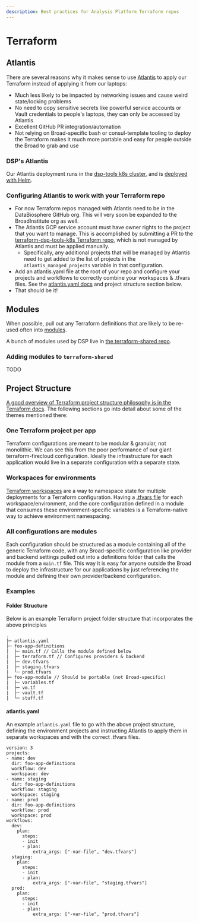 ```yaml
---
description: Best practices for Analysis Platform Terraform repos
---
```


# Terraform

## Atlantis

There are several reasons why it makes sense to use [Atlantis](https://www.runatlantis.io/) to apply our Terraform instead of applying it from our laptops:

* Much less likely to be impacted by networking issues and cause weird state/locking problems
* No need to copy sensitive secrets like powerful service accounts or Vault credentials to people's laptops, they can only be accessed by Atlantis
* Excellent GitHub PR integration/automation
* Not relying on Broad-specific bash or consul-template tooling to deploy the Terraform makes it much more portable and easy for people outside the Broad to grab and use

### DSP's Atlantis

Our Atlantis deployment runs in the [dsp-tools k8s cluster](https://console.cloud.google.com/kubernetes/clusters/details/us-central1-a/dsp-tools?project=dsp-tools-k8s), and is [deployed with Helm](https://github.com/broadinstitute/terra-helm-definitions/blob/master/dsp-tools/atlantis.yaml).

### Configuring Atlantis to work with your Terraform repo

* For now Terraform repos managed with Atlantis need to be in the DataBiosphere GitHub org. This will very soon be expanded to the BroadInstitute org as well.
* The Atlantis GCP service account must have owner rights to the project that you want to manage. This is accomplished by submitting a PR to the [terraform-dsp-tools-k8s Terraform repo](https://github.com/broadinstitute/terraform-dsp-tools-k8s), which is not managed by Atlantis and must be applied manually.
  * Specifically, any additional projects that will be managed by Atlantis need to get added to the list of projects in the `atlantis_managed_projects` variable in that configuration.
* Add an atlantis.yaml file at the root of your repo and configure your projects and workflows to correctly combine your workspaces & .tfvars files. See the [atlantis.yaml docs](https://www.runatlantis.io/docs/repo-level-atlantis-yaml.html) and project structure section below.
* That should be it!

## Modules

When possible, pull out any Terraform definitions that are likely to be re-used often into [modules](https://www.terraform.io/docs/modules/index.html).

A bunch of modules used by DSP live in [the terraform-shared repo](https://github.com/broadinstitute/terraform-shared/).

### Adding modules to `terraform-shared`

TODO

## Project Structure

[A good overview of Terraform project structure philosophy is in the Terraform docs](https://www.terraform.io/docs/cloud/guides/recommended-practices/part1.html). The following sections go into detail about some of the themes mentioned there:

### One Terraform project per app

Terraform configurations are meant to be modular & granular, not monolithic. We can see this from the poor performance of our giant terraform-firecloud configuration. Ideally the infrastructure for each application would live in a separate configuration with a separate state.

### Workspaces for environments

[Terraform workspaces](https://www.terraform.io/docs/state/workspaces.html) are a way to namespace state for multiple deployments for a Terraform configuration. Having a [.tfvars file](https://www.terraform.io/docs/configuration/variables.html#variable-definitions-tfvars-files) for each workspace/environment, and the core configuration defined in a module that consumes these environment-specific variables is a Terraform-native way to achieve environment namespacing.

### All configurations are modules

Each configuration should be structured as a module containing all of the generic Terraform code, with any Broad-specific configuration like provider and backend settings pulled out into a definitions folder that calls the module from a `main.tf` file. This way it is easy for anyone outside the Broad to deploy the infrastructure for our applications by just referencing the module and defining their own provider/backend configuration.

### Examples

#### Folder Structure

Below is an example Terraform project folder structure that incorporates the above principles

```text
.
├─ atlantis.yaml
├─ foo-app-definitions
|  ├─ main.tf // Calls the module defined below
|  ├─ terraform.tf // Configures providers & backend
|  ├─ dev.tfvars
|  ├─ staging.tfvars
|  └─ prod.tfvars
├─ foo-app-module // Should be portable (not Broad-specific)
|  ├─ variables.tf
|  ├─ vm.tf
|  ├─ vault.tf
|  └─ stuff.tf
```

#### atlantis.yaml

An example `atlantis.yaml` file to go with the above project structure, defining the environment projects and instructing Atlantis to apply them in separate workspaces and with the correct .tfvars files.

```text
version: 3
projects:
- name: dev
  dir: foo-app-definitions
  workflow: dev
  workspace: dev
- name: staging
  dir: foo-app-definitions
  workflow: staging
  workspace: staging
- name: prod
  dir: foo-app-definitions
  workflow: prod
  workspace: prod
workflows:
  dev:
    plan:
      steps:
      - init
      - plan:
          extra_args: ["-var-file", "dev.tfvars"]
  staging:
    plan:
      steps:
      - init
      - plan:
          extra_args: ["-var-file", "staging.tfvars"]
  prod:
    plan:
      steps:
      - init
      - plan:
          extra_args: ["-var-file", "prod.tfvars"]
```




